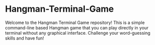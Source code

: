 # Hangman-Terminal-Game
Welcome to the Hangman Terminal Game repository! This is a simple command-line based Hangman game that you can play directly in your terminal without any graphical interface. Challenge your word-guessing skills and have fun!

